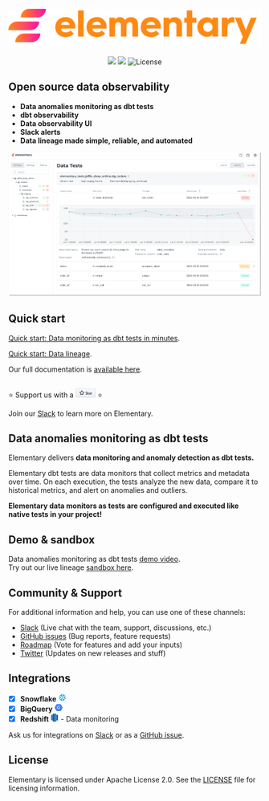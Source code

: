 <p align="center">
<img alt="Logo" src="static/headline_orange.png"/ width="600">
</p>

<p align="center">
<a href="https://join.slack.com/t/elementary-community/shared_invite/zt-uehfrq2f-zXeVTtXrjYRbdE_V6xq4Rg"><img src="https://img.shields.io/badge/join-Slack-ff69b4"/></a>
<a href="https://docs.elementary-data.com/"><img src="https://img.shields.io/badge/docs-quickstart-orange"/></a>
<img alt="License" src="https://img.shields.io/badge/license-Apache--2.0-brightgreen"/>

## Open source data observability
  
* **Data anomalies monitoring as dbt tests**
* **dbt observability**
* **Data observability UI**
* **Slack alerts**
* **Data lineage made simple, reliable, and automated**
  

<img alt="UI" src="static/ui_for_git.png" width="800">
 

## Quick start
  
[Quick start: Data monitoring as dbt tests in minutes](https://docs.elementary-data.com/quickstart). 

[Quick start: Data lineage](https://docs.elementary-data.com/quickstart-data-lineage/install-and-configure). 

Our full documentation is [available here](https://docs.elementary-data.com/). 
  
##

:star: Support us with a <a href="https://github.com/elementary-data/elementary-lineage/stargazers"><img src="static/star_github.png" width="40"/></a> :star:
  
Join our [Slack](https://join.slack.com/t/elementary-community/shared_invite/zt-uehfrq2f-zXeVTtXrjYRbdE_V6xq4Rg) to learn more on Elementary.

  
## Data anomalies monitoring as dbt tests

Elementary delivers **data monitoring and anomaly detection as dbt tests.** 
  
Elementary dbt tests are data monitors that collect metrics and metadata over time. 
On each execution, the tests analyze the new data, compare it to historical metrics, and alert on anomalies and outliers. 
  
**Elementary data monitors as tests are configured and executed like native tests in your project!**

  
  
## Demo & sandbox

Data anomalies monitoring as dbt tests [demo video](https://www.elementary-data.com/demo).  
Try out our live lineage [sandbox here](https://www.elementary-data.com/live-demo).


## Community & Support

For additional information and help, you can use one of these channels:

* [Slack](https://join.slack.com/t/elementary-community/shared_invite/zt-uehfrq2f-zXeVTtXrjYRbdE_V6xq4Rg) \(Live chat with the team, support, discussions, etc.\)
* [GitHub issues](https://github.com/elementary-data/elementary-lineage/issues) \(Bug reports, feature requests)
* [Roadmap](https://github.com/elementary-data/elementary-lineage/projects/1) \(Vote for features and add your inputs)
* [Twitter](https://twitter.com/ElementaryData) \(Updates on new releases and stuff)

## **Integrations**

* [x] **Snowflake** ![](static/snowflake-16.png) 
* [x] **BigQuery**  ![](static/bigquery-16.png) 
* [x] **Redshift**  ![](static/redshift-16.png) - Data monitoring

Ask us for integrations on [Slack](https://join.slack.com/t/elementary-community/shared_invite/zt-uehfrq2f-zXeVTtXrjYRbdE_V6xq4Rg) or as a [GitHub issue](https://github.com/elementary-data/elementary-lineage/issues/new).

## **License**

Elementary is licensed under Apache License 2.0. See the [LICENSE](https://github.com/elementary-data/elementary-lineage/blob/master/LICENSE) file for licensing information.

